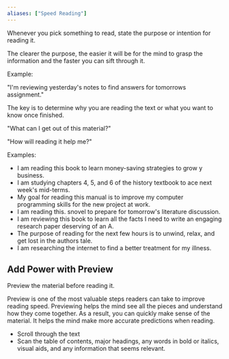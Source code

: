 ```yaml
---
aliases: ["Speed Reading"]
---
```


Whenever you pick something to read, state the purpose or intention for reading it.

The clearer the purpose, the easier it will be for the mind to grasp the information and the faster you can sift through it.

Example:

"I'm reviewing yesterday's notes to find answers for tomorrows assignment."

The key is to determine why you are reading the text or what you want to know once finished.

"What can I get out of this material?"

"How will reading it help me?"

Examples:

* I am reading this book to learn money-saving strategies to grow y business.
* I am studying chapters 4, 5, and 6 of the history textbook to ace next week's mid-terms.
* My goal for reading this manual is to improve my computer programming skills for the new project at work.
* I am reading this.  snovel to prepare for tomorrow's literature discussion.
* I am reviewing this book to learn all the facts I need to write an engaging research paper deserving of an A.
* The purpose of reading for the next few hours is to unwind, relax, and get lost in the authors tale.
* I am researching the internet to find a better treatment for my illness.

## Add Power with Preview

Preview the material before reading it.

Preview is one of the most valuable steps readers can take to improve reading speed. Previewing helps the mind see all the pieces and understand how they come together. As a result, you can quickly make sense of the material. It helps the mind make more accurate predictions when reading.

- Scroll through the text
- Scan the table of contents, major headings, any words in bold or italics, visual aids, and any information that seems relevant.


